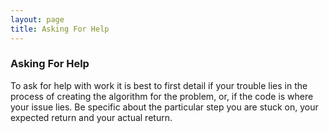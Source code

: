 ```yaml
---
layout: page
title: Asking For Help
---
```

<h3>Asking For Help</h3>

To ask for help with work it is best to first detail if your trouble lies in the process of creating the algorithm for the problem, or, if the code is where your issue lies.  Be specific about the particular step you are stuck on, your expected return and your actual return.

